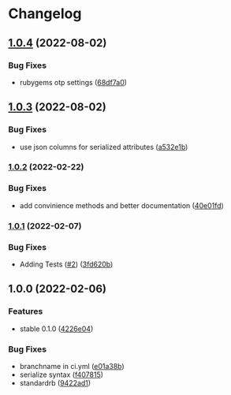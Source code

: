 # Changelog

## [1.0.4](https://github.com/armiiller/deferred_request/compare/v1.0.3...v1.0.4) (2022-08-02)


### Bug Fixes

* rubygems otp settings ([68df7a0](https://github.com/armiiller/deferred_request/commit/68df7a022a6093d53f23b02a456f9ec835179a58))

## [1.0.3](https://github.com/armiiller/deferred_request/compare/v1.0.2...v1.0.3) (2022-08-02)


### Bug Fixes

* use json columns for serialized attributes ([a532e1b](https://github.com/armiiller/deferred_request/commit/a532e1b34a13c14a3a7ec1f19ccfe7e7cc0c3af2))

### [1.0.2](https://github.com/armiiller/deferred_request/compare/v1.0.1...v1.0.2) (2022-02-22)


### Bug Fixes

* add convinience methods and better documentation ([40e01fd](https://github.com/armiiller/deferred_request/commit/40e01fdea0eb3151a9548ad45b2d68c9da1d96e7))

### [1.0.1](https://github.com/armiiller/deferred_request/compare/v1.0.0...v1.0.1) (2022-02-07)


### Bug Fixes

* Adding Tests ([#2](https://github.com/armiiller/deferred_request/issues/2)) ([3fd620b](https://github.com/armiiller/deferred_request/commit/3fd620b3729828e9ba9ccef371057a58ccfaa674))

## 1.0.0 (2022-02-06)


### Features

* stable 0.1.0 ([4226e04](https://github.com/armiiller/deferred_request/commit/4226e04552a0fb05c04f404230fcd65b50233fa1))


### Bug Fixes

* branchname in ci.yml ([e01a38b](https://github.com/armiiller/deferred_request/commit/e01a38bd3012256946ee1200206ef0c623e15cf6))
* serialize syntax ([f407815](https://github.com/armiiller/deferred_request/commit/f40781538e638fe95877eda72d2bfc5abed431e8))
* standardrb ([9422ad1](https://github.com/armiiller/deferred_request/commit/9422ad1d9275ad4bf0cbc31e26c08cdb1e962bc3))
